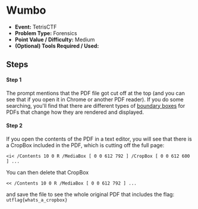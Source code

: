 # Wumbo
* **Event:** TetrisCTF
* **Problem Type:** Forensics
* **Point Value / Difficulty:** Medium
* **(Optional) Tools Required / Used:**

## Steps
#### Step 1
The prompt mentions that the PDF file got cut off at the top (and you can see that if you open it in Chrome or another PDF reader). If you do some searching, you'll find that there are different types of [boundary boxes](https://www.prepressure.com/pdf/basics/page-boxes) for PDFs that change how they are rendered and displayed.

#### Step 2
If you open the contents of the PDF in a text editor, you will see that there is a CropBox included in the PDF, which is cutting off the full page:

```
<i< /Contents 10 0 R /MediaBox [ 0 0 612 792 ] /CropBox [ 0 0 612 600 ] ...
```

You can then delete that CropBox

```
<< /Contents 10 0 R /MediaBox [ 0 0 612 792 ] ...
```
and save the file to see the whole original PDF that includes the flag: `utflag{whats_a_cropbox}`

